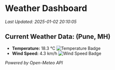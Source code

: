 
# Weather Dashboard

_Last Updated: 2025-01-02 20:10:05_

## Current Weather Data: (Pune, MH)
- **Temperature:** 18.3 °C ![Temperature Badge](https://img.shields.io/badge/Temperature-Low%20Temp-blue)
- **Wind Speed:** 4.3 km/h ![Wind Speed Badge](https://img.shields.io/badge/Wind%20Speed-Low%20Wind-blue)

*Powered by Open-Meteo API*
